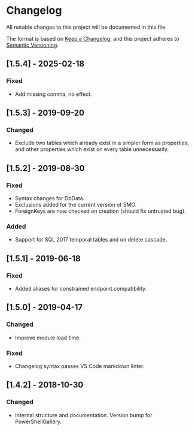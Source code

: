 # Changelog

All notable changes to this project will be documented in this file.

The format is based on [Keep a Changelog](https://keepachangelog.com/en/1.0.0/),
and this project adheres to [Semantic Versioning](https://semver.org/spec/v2.0.0.html).

## [1.5.4] - 2025-02-18

### Fixed

- Add missing comma, no effect.

## [1.5.3] - 2019-09-20

### Changed

- Exclude two tables which already exist in a simpler form as properties, and
  other properties which exist on every table unnecessarily.

## [1.5.2] - 2019-08-30

### Fixed

- Syntax changes for DbData.
- Exclusions added for the current version of SMO.
- ForeignKeys are now checked on creation (should fix untrusted bug).

### Added

- Support for SQL 2017 temporal tables and on delete cascade.

## [1.5.1] - 2019-06-18

### Fixed

- Added aliases for constrained endpoint compatibility.

## [1.5.0] - 2019-04-17

### Changed

- Improve module load time.

### Fixed

- Changelog syntax passes VS Code markdown linter.

## [1.4.2] - 2018-10-30

### Changed

- Internal structure and documentation. Version bump for PowerShellGallery.
